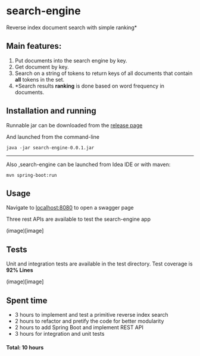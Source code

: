 # search-engine

Reverse index document search with simple ranking*

## Main features:


1. Put documents into the search engine by key.
2. Get document by key.
3. Search on a string of tokens to return keys of all documents that contain **all** tokens in the set.
4. \*Search results **ranking** is done based on word frequency in documents.


## Installation and running

Runnable jar can be downloaded from the [release page](https://github.com/archie-swif/search-engine/releases)

And launched from the command-line

```java -jar search-engine-0.0.1.jar```


---

Also ,search-engine can be launched from Idea IDE or with maven:

```mvn spring-boot:run```

## Usage

Navigate to [localhost:8080](http://localhost:8080) to open a swagger page

Three rest APIs are available to test the search-engine app

(image)[image]

## Tests

Unit and integration tests are available in the test directory.
Test coverage is **92% Lines**

(image)[image]

## Spent time

* 3 hours to implement and test a primitive reverse index search
* 2 hours to refactor and pretify the code for better modularity
* 2 hours to add Spring Boot and implement REST API
* 3 hours for integration and unit tests

#### Total: **10 hours**

